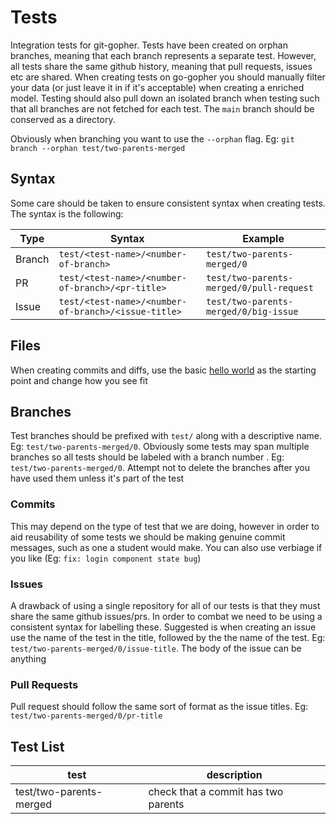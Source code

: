 # Tests

Integration tests for git-gopher. Tests have been created on orphan branches, meaning that each branch represents a separate test. However, all tests share the same github history, meaning that pull requests, issues etc are shared. When creating tests on go-gopher you should manually filter your data (or just leave it in if it's acceptable) when creating a enriched model.
Testing should also pull down an isolated branch when testing such that all branches are not fetched for each test. The `main` branch should be conserved as a directory.

Obviously when branching you want to use the `--orphan` flag. Eg: `git branch --orphan test/two-parents-merged`

## Syntax

Some care should be taken to ensure consistent syntax when creating tests. The syntax is the following:

| Type   | Syntax                                              | Example                                  |
| ------ | --------------------------------------------------- | ---------------------------------------- |
| Branch | `test/<test-name>/<number-of-branch>`               | `test/two-parents-merged/0`              |
| PR     | `test/<test-name>/<number-of-branch>/<pr-title>`    | `test/two-parents-merged/0/pull-request` |
| Issue  | `test/<test-name>/<number-of-branch>/<issue-title>` | `test/two-parents-merged/0/big-issue`    |

## Files

When creating commits and diffs, use the basic [hello world](https://gobyexample.com/hello-world) as the starting point and change how you see fit

## Branches

Test branches should be prefixed with `test/` along with a descriptive name. Eg: `test/two-parents-merged/0`. Obviously some tests may span multiple branches so all tests should be labeled with a branch number . Eg: `test/two-parents-merged/0`. Attempt not to delete the branches after you have used them unless it's part of the test

### Commits

This may depend on the type of test that we are doing, however in order to aid reusability of some tests we should be making genuine commit messages, such as one a student would make. You can also use verbiage if you like (Eg: `fix: login component state bug`)

### Issues

A drawback of using a single repository for all of our tests is that they must share the same github issues/prs. In order to combat we need to be using a consistent syntax for labelling these. Suggested is when creating an issue use the name of the test in the title, followed by the the name of the test. Eg: `test/two-parents-merged/0/issue-title`. The body of the issue can be anything

### Pull Requests

Pull request should follow the same sort of format as the issue titles. Eg: `test/two-parents-merged/0/pr-title`

## Test List

| test                    | description                         |
| ----------------------- | ----------------------------------- |
| test/two-parents-merged | check that a commit has two parents |
